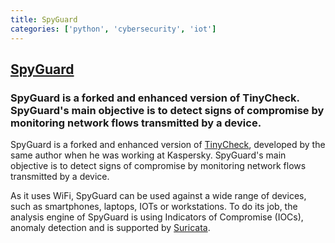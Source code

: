 ```yaml
---
title: SpyGuard
categories: ['python', 'cybersecurity', 'iot']
---
```

## [SpyGuard](https://github.com/SpyGuard/SpyGuard)

### SpyGuard is a forked and enhanced version of TinyCheck. SpyGuard's main objective is to detect signs of compromise by monitoring network flows transmitted by a device.


SpyGuard is a forked and enhanced version of [TinyCheck](https://github.com/KasperskyLab/TinyCheck), developed by the same author when he was working at Kaspersky. SpyGuard's main objective is to detect signs of compromise by monitoring network flows transmitted by a device. 

As it uses WiFi, SpyGuard can be used against a wide range of devices, such as smartphones, laptops, IOTs or workstations. To do its job, the analysis engine of SpyGuard is using Indicators of Compromise (IOCs), anomaly detection and is supported by [Suricata](https://suricata.io).
